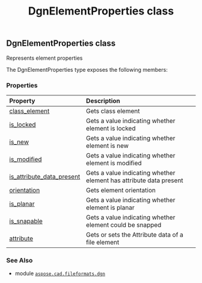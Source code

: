 ﻿---
title: DgnElementProperties class
second_title: Aspose.CAD for Python via .NET API References
description: 
type: docs
weight: 40
url: /aspose.cad.fileformats.dgn/dgnelementproperties/
is_root: false
---

## DgnElementProperties class

Represents element properties



The DgnElementProperties type exposes the following members:

### Properties
| Property | Description |
| :- | :- |
| [class_element](/cad/python-net/aspose.cad.fileformats.dgn/dgnelementproperties/class_element) | Gets class element |
| [is_locked](/cad/python-net/aspose.cad.fileformats.dgn/dgnelementproperties/is_locked) | Gets a value indicating whether element is locked |
| [is_new](/cad/python-net/aspose.cad.fileformats.dgn/dgnelementproperties/is_new) | Gets a value indicating whether element is new |
| [is_modified](/cad/python-net/aspose.cad.fileformats.dgn/dgnelementproperties/is_modified) | Gets a value indicating whether element is modified |
| [is_attribute_data_present](/cad/python-net/aspose.cad.fileformats.dgn/dgnelementproperties/is_attribute_data_present) | Gets a value indicating whether element has attribute data present |
| [orientation](/cad/python-net/aspose.cad.fileformats.dgn/dgnelementproperties/orientation) | Gets element orientation |
| [is_planar](/cad/python-net/aspose.cad.fileformats.dgn/dgnelementproperties/is_planar) | Gets a value indicating whether element is planar |
| [is_snapable](/cad/python-net/aspose.cad.fileformats.dgn/dgnelementproperties/is_snapable) | Gets a value indicating whether element could be snapped |
| [attribute](/cad/python-net/aspose.cad.fileformats.dgn/dgnelementproperties/attribute) | Gets or sets the Attribute data of a file element |



### See Also
* module [`aspose.cad.fileformats.dgn`](..)
